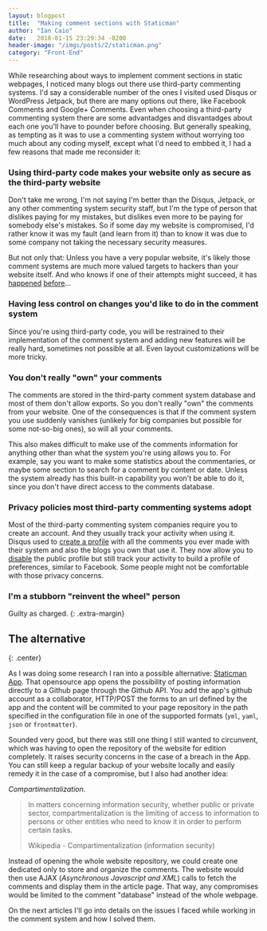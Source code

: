 ```yaml
---
layout: blogpost
title:  "Making comment sections with Staticman"
author: "Ian Caio"
date:   2018-01-15 23:29:34 -0200
header-image: "/imgs/posts/2/staticman.png"
category: "Front-End"
---
```

While researching about ways to implement comment sections in static webpages,
I noticed many blogs out there use third-party commenting systems. I'd say
a considerable number of the ones I visited used Disqus or WordPress Jetpack,
but there are many options out there, like Facebook Comments and Google+ Comments.
Even when choosing a third-party commenting system there are some advantadges and
disvantadges about each one you'll have to pounder before choosing.
But generally speaking, as tempting as it was to use a commenting system without
worrying too much about any coding myself, except what I'd need to embbed it,
I had a few reasons that made me reconsider it:

### Using third-party code makes your website only as secure as the third-party website

Don't take me wrong, I'm not saying I'm better than the Disqus, Jetpack, or any
other commenting system security staff, but I'm the type of person that dislikes
paying for my mistakes, but dislikes even more to be paying for somebody else's
mistakes. So if some day my website is compromised, I'd rather know it was my
fault (and learn from it) than to know it was due to some company not taking the
necessary security measures.

But not only that: Unless you have a very popular website, it's likely those
comment systems are much more valued targets to hackers than your website itself.
And who knows if one of their attempts might succeed, it has
[happened](https://www.csoonline.com/article/3076225/security/flaw-in-popular-wordpress-plug-in-jetpack-puts-over-a-million-websites-at-risk.html)
[before](https://thehackernews.com/2017/10/disqus-comment-system-hacked.html)...

### Having less control on changes you'd like to do in the comment system

Since you're using third-party code, you will be restrained to their
implementation of the comment system and adding new features will be really
hard, sometimes not possible at all. Even layout customizations will be more tricky.

### You don't really "own" your comments

The comments are stored in the third-party comment system database and most of
them don't allow exports. So you don't really "own" the comments from your website. One of
the consequences is that if the comment system you use suddenly vanishes (unlikely for big
companies but possible for some not-so-big ones), so will all your comments.

This also makes difficult to make use of the comments information for anything other
than what the system you're using allows you to. For example, say you want to make some
statistics about the commentaries, or maybe some section to search for a comment by content
or date. Unless the system already has this built-in capability you won't be able to
do it, since you don't have direct access to the comments database.

### Privacy policies most third-party commenting systems adopt

Most of the third-party commenting system companies require you to create an
account. And they usually track your activity when using it. Disqus used to
[create a profile](https://www.baekdal.com/insights/the-first-rule-of-privacy)
with all the comments you ever made with their system and also the blogs you own
that use it. They now allow you to
[disable](https://help.disqus.com/customer/portal/articles/1197204-making-your-activity-private)
the public profile but still track your activity to build a profile of preferences,
similar to Facebook. Some people might not be comfortable with those privacy concerns.

### I'm a stubborn "reinvent the wheel" person

Guilty as charged.
{: .extra-margin}

## The alternative
{: .center}

As I was doing some research I ran into a possible alternative:
[Staticman App](https://staticman.net/). That opensource app opens the possibility of
posting information directly to a Github page through the Github API. You add the app's
github account as a collaborator, HTTP/POST the forms to an url defined by the app and
the content will be commited to your page repository in the path specified in the
configuration file in one of the supported formats (`yml`, `yaml`, `json` or `frontmatter`).

Sounded very good, but there was still one thing I still wanted to circunvent, which was having
to open the repository of the website for edition completely. It raises security concerns
in the case of a breach in the App. You can still keep a regular backup of your website
locally and easily remedy it in the case of a compromise, but I also had another idea:

_Compartimentalization_.

> In matters concerning information security, whether public or private sector,
> compartmentalization is the limiting of access to information to persons or other entities
> who need to know it in order to perform certain tasks.
>
> <span class="author">Wikipedia - Compartimentalization (information security)</span>

Instead of opening the whole website repository, we could create one dedicated only to
store and organize the comments. The website would then use AJAX (_Asynchronous Javascript
and XML_) calls to fetch the comments and display them in the article page. That way, any
compromises would be limited to the comment "database" instead of the whole webpage.

On the next articles I'll go into details on the issues I faced while working in the comment
system and how I solved them.
